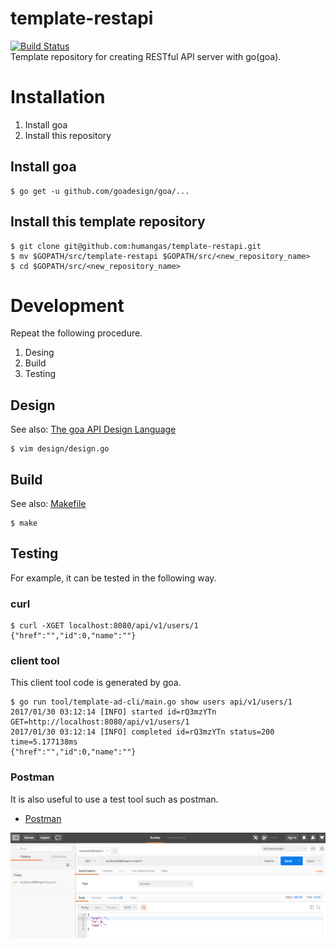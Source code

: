 # template-restapi
[![Build Status](https://travis-ci.org/humangas/template-restapi.svg?branch=master)](https://travis-ci.org/humangas/template-restapi)  
Template repository for creating RESTful API server with go(goa).

# Installation
1. Install goa
1. Install this repository

## Install goa
```
$ go get -u github.com/goadesign/goa/...
```

## Install this template repository
```
$ git clone git@github.com:humangas/template-restapi.git
$ mv $GOPATH/src/template-restapi $GOPATH/src/<new_repository_name>
$ cd $GOPATH/src/<new_repository_name>
```


# Development 
Repeat the following procedure.
1. Desing
1. Build
1. Testing

## Design 
See also: [The goa API Design Language](https://goa.design/design/overview/)

```
$ vim design/design.go
```

## Build
See also: [Makefile](https://github.com/humangas/template-restapi/blob/master/Makefile)

```
$ make
```

## Testing
For example, it can be tested in the following way.

### curl
```
$ curl -XGET localhost:8080/api/v1/users/1
{"href":"","id":0,"name":""}
```

### client tool
This client tool code is generated by goa.

```
$ go run tool/template-ad-cli/main.go show users api/v1/users/1
2017/01/30 03:12:14 [INFO] started id=rQ3mzYTn GET=http://localhost:8080/api/v1/users/1
2017/01/30 03:12:14 [INFO] completed id=rQ3mzYTn status=200 time=5.177138ms
{"href":"","id":0,"name":""}
```

### Postman
It is also useful to use a test tool such as postman.
- [Postman](https://chrome.google.com/webstore/detail/postman/fhbjgbiflinjbdggehcddcbncdddomop?hl=ja)

![](postman.png)
